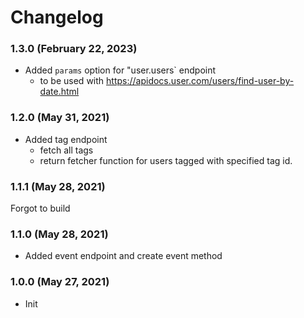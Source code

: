 # Changelog

### 1.3.0 (February 22, 2023)

- Added `params` option for "user.users` endpoint
  - to be used with https://apidocs.user.com/users/find-user-by-date.html

### 1.2.0 (May 31, 2021)

- Added tag endpoint
  - fetch all tags
  - return fetcher function for users tagged with specified tag id.

### 1.1.1 (May 28, 2021)

Forgot to build

### 1.1.0 (May 28, 2021)

- Added event endpoint and create event method

### 1.0.0 (May 27, 2021)

- Init

